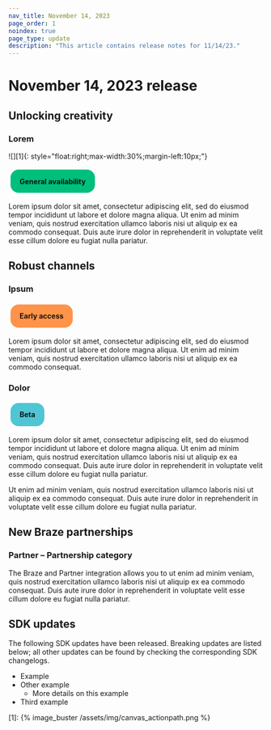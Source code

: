 ```yaml
---
nav_title: November 14, 2023
page_order: 1
noindex: true
page_type: update
description: "This article contains release notes for 11/14/23."
---
```


# November 14, 2023 release

## Unlocking creativity 

### Lorem

![][1]{: style="float:right;max-width:30%;margin-left:10px;"}

<!-- General availability chip -->
<span style="display: inline-flex; align-items: center; background: #00bf7d; color: rgba(0, 0, 0, .87); padding: 6px 17px; border-radius: 16px; font-size: 14px; height: 32px; margin: 4px; cursor: pointer; transition: all .3s ease; border: 1px solid transparent; font-weight: bold;">
    General availability
</span>

Lorem ipsum dolor sit amet, consectetur adipiscing elit, sed do eiusmod tempor incididunt ut labore et dolore magna aliqua. Ut enim ad minim veniam, quis nostrud exercitation ullamco laboris nisi ut aliquip ex ea commodo consequat. Duis aute irure dolor in reprehenderit in voluptate velit esse cillum dolore eu fugiat nulla pariatur.

## Robust channels

### Ipsum

<!-- Early access chip -->
<span style="display: inline-flex; align-items: center; background: #ff9349; color: rgba(0, 0, 0, .87); padding: 6px 17px; border-radius: 16px; font-size: 14px; height: 32px; margin: 4px; cursor: pointer; transition: all .3s ease; border: 1px solid transparent; font-weight: bold;">
    Early access
</span>

Lorem ipsum dolor sit amet, consectetur adipiscing elit, sed do eiusmod tempor incididunt ut labore et dolore magna aliqua. Ut enim ad minim veniam, quis nostrud exercitation ullamco laboris nisi ut aliquip ex ea commodo consequat. 

### Dolor

<!-- Beta chip -->
<span style="display: inline-flex; align-items: center; background: #50c5d4; color: rgba(0, 0, 0, .87); padding: 6px 17px; border-radius: 16px; font-size: 14px; height: 32px; margin: 4px; cursor: pointer; transition: all .3s ease; border: 1px solid transparent; font-weight: bold;">
    Beta
</span>

Lorem ipsum dolor sit amet, consectetur adipiscing elit, sed do eiusmod tempor incididunt ut labore et dolore magna aliqua. Ut enim ad minim veniam, quis nostrud exercitation ullamco laboris nisi ut aliquip ex ea commodo consequat. Duis aute irure dolor in reprehenderit in voluptate velit esse cillum dolore eu fugiat nulla pariatur. 

Ut enim ad minim veniam, quis nostrud exercitation ullamco laboris nisi ut aliquip ex ea commodo consequat. Duis aute irure dolor in reprehenderit in voluptate velit esse cillum dolore eu fugiat nulla pariatur.

## New Braze partnerships

### Partner – Partnership category

The Braze and Partner integration allows you to ut enim ad minim veniam, quis nostrud exercitation ullamco laboris nisi ut aliquip ex ea commodo consequat. Duis aute irure dolor in reprehenderit in voluptate velit esse cillum dolore eu fugiat nulla pariatur.

## SDK updates

The following SDK updates have been released. Breaking updates are listed below; all other updates can be found by checking the corresponding SDK changelogs.

- Example
- Other example
    - More details on this example
- Third example

[1]: {% image_buster /assets/img/canvas_actionpath.png %} 